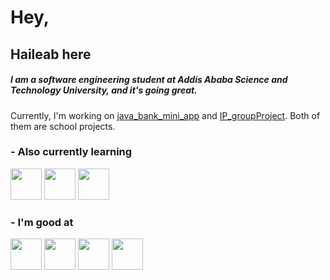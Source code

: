 
# Hey,
## Haileab here
##### I am a software engineering student at Addis Ababa Science and Technology University, and it's going great.

Currently, I'm working on [java_bank_mini_app](https://github.com/HaileabT/java_bank_mini_app.git) and [IP_groupProject](https://github.com/HaileabT/IP_groupProject.git). Both of them are school projects.

### - Also currently learning
<img src="https://github.com/HaileabT/HaileabT/assets/99401380/0adf6f2b-30bc-4b57-adf4-142a1e0a8808" width="50px">
<img src="https://github.com/HaileabT/HaileabT/assets/99401380/36a88072-7e40-4809-a251-7c278af44029" width="50px">
<img src="https://github.com/HaileabT/HaileabT/assets/99401380/62a0d1c2-041d-490f-aa58-c27ad376b749" width="50px">

### - I'm good at
<img src="https://github.com/HaileabT/HaileabT/assets/99401380/e8c7884d-2b57-4216-96a5-e00f74b0b707" width="50px">
<img src="https://github.com/HaileabT/HaileabT/assets/99401380/e0ce1127-63cb-46f7-96f4-50db641ab265" width="50px">
<img src="https://github.com/HaileabT/HaileabT/assets/99401380/3c515e25-ce48-4143-9186-4b01560b917a" width="50px">
<img src="https://github.com/HaileabT/HaileabT/assets/99401380/89d07a35-0a6d-44a9-98b0-a2ca44379951" width="50px">


<!--
**HaileabT/HaileabT** is a ✨ _special_ ✨ repository because its `README.md` (this file) appears on your GitHub profile.

Here are some ideas to get you started:

- 🔭 I’m currently working on ...
- 🌱 I’m currently learning ...
- 👯 I’m looking to collaborate on ...
- 🤔 I’m looking for help with ...
- 💬 Ask me about ...
- 📫 How to reach me: ...
- 😄 Pronouns: ...
- ⚡ Fun fact: ...
-->
